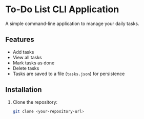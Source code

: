 # To-Do List CLI Application

A simple command-line application to manage your daily tasks.

## Features
- Add tasks
- View all tasks
- Mark tasks as done
- Delete tasks
- Tasks are saved to a file (`tasks.json`) for persistence

## Installation
1. Clone the repository:
   ```bash
   git clone <your-repository-url>
